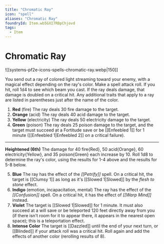 ```yaml
---
title: "Chromatic Ray"
icon: "spell"
aliases: "Chromatic Ray"
foundryId: Item.wb5GXI7RBpChjovd
tags:
  - Item
---
```


# Chromatic Ray
![[systems-pf2e-icons-spells-chromatic-ray.webp|150]]

You send out a ray of colored light streaming toward your enemy, with a magical effect depending on the ray's color. Make a spell attack roll. If you hit, roll 1d4 to see which beam you cast. If the ray deals damage, that damage is doubled on a critical hit. Any additional traits that apply to a ray are listed in parentheses just after the name of the color.

1.  **Red** (fire) The ray deals 30 fire damage to the target.
2.  **Orange** (acid) The ray deals 40 acid damage to the target.
3.  **Yellow** (electricity) The ray deals 50 electricity damage to the target.
4.  **Green** (poison) The ray deals 25 poison damage to the target, and the target must succeed at a Fortitude save or be [[Enfeebled 1]] for 1 minute ([[Enfeebled 1|Enfeebled 2]] on a critical failure).

* * *

**Heightened (6th)** The damage for 40 fire{Red}, 50 acid{Orange}, 60 electricity{Yellow}, and 35 poison{Green} each increase by 10. Roll 1d8 to determine the ray's color, using the results for 1-4 above and the results for 5-8 below.

5.  **Blue** The ray has the effect of the _[[Petrify]]_ spell. On a critical hit, the target is [[Clumsy 1]] as long as it's [[Slowed 1|Slowed]] by the _flesh to stone_ effect.
6.  **Indigo** (emotion, incapacitation, mental) The ray has the effect of the _[[Confusion]]_ spell. On a critical hit, it has the effect of _[[Warp Mind]]_ instead.
7.  **Violet** The target is [[Slowed 1|Slowed]] for 1 minute. It must also succeed at a will save or be teleported 120 feet directly away from you (if there isn't room for it to appear there, it appears in the nearest open space); this is a teleportation effect.
8.  **Intense Color** The target is [[Dazzled]] until the end of your next turn, or [[Blinded]] if your attack roll was a critical hit. Roll again and add the effects of another color (rerolling results of 8).
